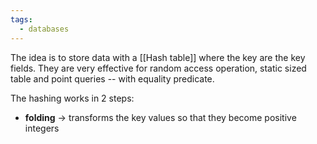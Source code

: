 ```yaml
---
tags:
  - databases
---
```

The idea is to store data with a [[Hash table]] where the key are the key fields. They are very effective for random access operation, static sized table and point queries -- with equality predicate. 

The hashing works in 2 steps:
- **folding** $\to$ transforms the key values so that they become positive integers